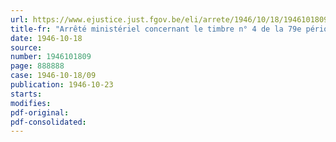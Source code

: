 ```yaml
---
url: https://www.ejustice.just.fgov.be/eli/arrete/1946/10/18/1946101809/justel
title-fr: "Arrêté ministériel concernant le timbre n° 4 de la 79e période de rationnement actuellement en cours"
date: 1946-10-18
source:
number: 1946101809
page: 888888
case: 1946-10-18/09
publication: 1946-10-23
starts:
modifies:
pdf-original:
pdf-consolidated:
---
```


